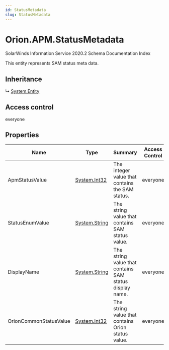 ```yaml
---
id: StatusMetadata
slug: StatusMetadata
---
```


# Orion.APM.StatusMetadata

SolarWinds Information Service 2020.2 Schema Documentation Index

This entity represents SAM status meta data.

## Inheritance

↳ [System.Entity](./../System/Entity)

## Access control

everyone

## Properties

| Name | Type | Summary | Access Control |
| ------ | ------ | ------ | ------ |
| ApmStatusValue | [System.Int32](https://docs.microsoft.com/en-us/dotnet/api/system.int32) | The integer value that contains the SAM status. | everyone |
| StatusEnumValue | [System.String](https://docs.microsoft.com/en-us/dotnet/api/system.string) | The string value that contains SAM status value. | everyone |
| DisplayName | [System.String](https://docs.microsoft.com/en-us/dotnet/api/system.string) | The string value that contains SAM status display name. | everyone |
| OrionCommonStatusValue | [System.Int32](https://docs.microsoft.com/en-us/dotnet/api/system.int32) | The string value that contains Orion status value. | everyone |


